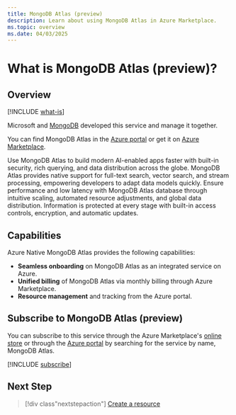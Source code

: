```yaml
---
title: MongoDB Atlas (preview)
description: Learn about using MongoDB Atlas in Azure Marketplace.
ms.topic: overview
ms.date: 04/03/2025
---
```


# What is MongoDB Atlas (preview)?

## Overview

[!INCLUDE [what-is](../includes/what-is.md)]

Microsoft and [MongoDB](https://www.mongodb.com/) developed this service and manage it together.

You can find MongoDB Atlas in the [Azure portal](https://portal.azure.com) or get it on [Azure Marketplace](https://aka.ms/ANI/MongoDBAtlas/Marketplace).

Use MongoDB Atlas to build modern AI-enabled apps faster with built-in security, rich querying, and data distribution across the globe. MongoDB Atlas provides native support for full-text search, vector search, and stream processing, empowering developers to adapt data models quickly. Ensure performance and low latency with MongoDB Atlas database through intuitive scaling, automated resource adjustments, and global data distribution. Information is protected at every stage with built-in access controls, encryption, and automatic updates.

## Capabilities

Azure Native MongoDB Atlas provides the following capabilities:

- **Seamless onboarding** on MongoDB Atlas as an integrated service on Azure.
- **Unified billing** of MongoDB Atlas via monthly billing through Azure Marketplace.
- **Resource management** and tracking from the Azure portal.

## Subscribe to MongoDB Atlas (preview)

You can subscribe to this service through the Azure Marketplace's [online store](https://aka.ms/ANI/MongoDBAtlas/Marketplace) or through the [Azure portal](/marketplace/azure-marketplace-overview#azure-marketplace-in-the-azure-portal) by searching for the service by name, MongoDB Atlas.

[!INCLUDE [subscribe](../includes/subscribe-from-azure-portal.md)]

## Next Step

> [!div class"nextstepaction"]
> [Create a resource](create.md)